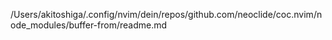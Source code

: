 /Users/akitoshiga/.config/nvim/dein/repos/github.com/neoclide/coc.nvim/node_modules/buffer-from/readme.md